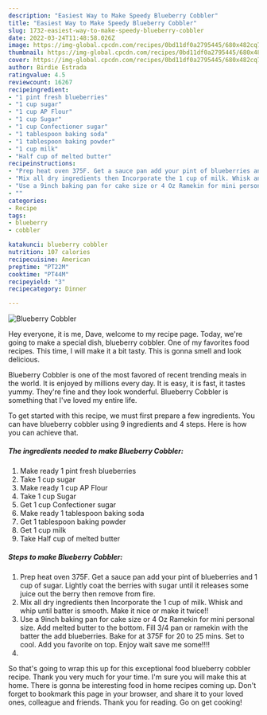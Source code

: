 ```yaml
---
description: "Easiest Way to Make Speedy Blueberry Cobbler"
title: "Easiest Way to Make Speedy Blueberry Cobbler"
slug: 1732-easiest-way-to-make-speedy-blueberry-cobbler
date: 2022-03-24T11:48:58.026Z
image: https://img-global.cpcdn.com/recipes/0bd11df0a2795445/680x482cq70/blueberry-cobbler-recipe-main-photo.jpg
thumbnail: https://img-global.cpcdn.com/recipes/0bd11df0a2795445/680x482cq70/blueberry-cobbler-recipe-main-photo.jpg
cover: https://img-global.cpcdn.com/recipes/0bd11df0a2795445/680x482cq70/blueberry-cobbler-recipe-main-photo.jpg
author: Birdie Estrada
ratingvalue: 4.5
reviewcount: 16267
recipeingredient:
- "1 pint fresh blueberries"
- "1 cup sugar"
- "1 cup AP Flour"
- "1 cup Sugar"
- "1 cup Confectioner sugar"
- "1 tablespoon baking soda"
- "1 tablespoon baking powder"
- "1 cup milk"
- "Half cup of melted butter"
recipeinstructions:
- "Prep heat oven 375F. Get a sauce pan add your pint of blueberries and 1 cup of sugar. Lightly coat the berries with sugar until it releases some juice out the berry then remove from fire."
- "Mix all dry ingredients then Incorporate the 1 cup of milk. Whisk and whip until batter is smooth. Make it nice or make it twice!!"
- "Use a 9inch baking pan for cake size or 4 Oz Ramekin for mini personal size. Add melted butter to the bottom. Fill 3/4 pan or ramekin with the batter the add blueberries. Bake for at 375F for 20 to 25 mins. Set to cool. Add you favorite on top. Enjoy wait save me some!!!!"
- ""
categories:
- Recipe
tags:
- blueberry
- cobbler

katakunci: blueberry cobbler 
nutrition: 107 calories
recipecuisine: American
preptime: "PT22M"
cooktime: "PT44M"
recipeyield: "3"
recipecategory: Dinner

---
```



![Blueberry Cobbler](https://img-global.cpcdn.com/recipes/0bd11df0a2795445/680x482cq70/blueberry-cobbler-recipe-main-photo.jpg)

Hey everyone, it is me, Dave, welcome to my recipe page. Today, we're going to make a special dish, blueberry cobbler. One of my favorites food recipes. This time, I will make it a bit tasty. This is gonna smell and look delicious.

Blueberry Cobbler is one of the most favored of recent trending meals in the world. It is enjoyed by millions every day. It is easy, it is fast, it tastes yummy. They're fine and they look wonderful. Blueberry Cobbler is something that I've loved my entire life.




To get started with this recipe, we must first prepare a few ingredients. You can have blueberry cobbler using 9 ingredients and 4 steps. Here is how you can achieve that.

<!--inarticleads1-->

##### The ingredients needed to make Blueberry Cobbler:

1. Make ready 1 pint fresh blueberries
1. Take 1 cup sugar
1. Make ready 1 cup AP Flour
1. Take 1 cup Sugar
1. Get 1 cup Confectioner sugar
1. Make ready 1 tablespoon baking soda
1. Get 1 tablespoon baking powder
1. Get 1 cup milk
1. Take Half cup of melted butter




<!--inarticleads2-->

##### Steps to make Blueberry Cobbler:

1. Prep heat oven 375F. Get a sauce pan add your pint of blueberries and 1 cup of sugar. Lightly coat the berries with sugar until it releases some juice out the berry then remove from fire.
1. Mix all dry ingredients then Incorporate the 1 cup of milk. Whisk and whip until batter is smooth. Make it nice or make it twice!!
1. Use a 9inch baking pan for cake size or 4 Oz Ramekin for mini personal size. Add melted butter to the bottom. Fill 3/4 pan or ramekin with the batter the add blueberries. Bake for at 375F for 20 to 25 mins. Set to cool. Add you favorite on top. Enjoy wait save me some!!!!
1. 




So that's going to wrap this up for this exceptional food blueberry cobbler recipe. Thank you very much for your time. I'm sure you will make this at home. There is gonna be interesting food in home recipes coming up. Don't forget to bookmark this page in your browser, and share it to your loved ones, colleague and friends. Thank you for reading. Go on get cooking!

